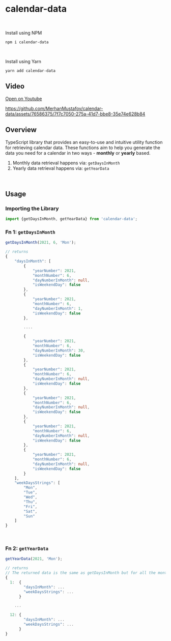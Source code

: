 # calendar-data
<br />

Install using NPM
```
npm i calendar-data
```
<br />

Install using Yarn
```
yarn add calendar-data
```

## Video
[Open on Youtube](https://www.youtube.com/watch?v=jaEUFHxXsRk)

https://github.com/MerhanMustafov/calendar-data/assets/76586375/7f7c7050-275a-41d7-bbe8-35e74e628b84


## Overview
TypeScript library that provides an easy-to-use and intuitive utility function for retrieving calendar data. These functions aim to help you generate the data you need for a calendar in two ways - **monthly** or **yearly** based.

1. Monthly data retrieval happens via: `getDaysInMonth`
2. Yearly data retrieval happens via: `getYearData`

<br />

## Usage
### Importing the Library
```typescript
import {getDaysInMonth, getYearData} from 'calendar-data';
```
### Fn 1: `getDaysInMonth`
```typescript
getDaysInMonth(2021, 6, 'Mon');

// returns
{
    "daysInMonth": [
        {
            "yearNumber": 2021,
            "monthNumber": 6,
            "dayNumberInMonth": null,
            "isWeekendDay": false
        },
        {
            "yearNumber": 2021,
            "monthNumber": 6,
            "dayNumberInMonth": 1,
            "isWeekendDay": false
        },

        ....

        {
            "yearNumber": 2021,
            "monthNumber": 6,
            "dayNumberInMonth": 30,
            "isWeekendDay": false
        },
        {
            "yearNumber": 2021,
            "monthNumber": 6,
            "dayNumberInMonth": null,
            "isWeekendDay": false
        },
        {
            "yearNumber": 2021,
            "monthNumber": 6,
            "dayNumberInMonth": null,
            "isWeekendDay": false
        },
        {
            "yearNumber": 2021,
            "monthNumber": 6,
            "dayNumberInMonth": null,
            "isWeekendDay": false
        },
        {
            "yearNumber": 2021,
            "monthNumber": 6,
            "dayNumberInMonth": null,
            "isWeekendDay": false
        }
    ],
    "weekDaysStrings": [
        "Mon",
        "Tue",
        "Wed",
        "Thu",
        "Fri",
        "Sat",
        "Sun"
    ]
}
```
<br />

### Fn 2: `getYearData`
```typescript
getYearData(2021, 'Mon');

// returns
// The returned data is the same as getDaysInMonth but for all the months
{
  1:  {
        "daysInMonth": ...
        "weekDaysStrings": ...
      }

    ...

  12: {
        "daysInMonth": ...
        "weekDaysStrings": ...
      }
}
```
